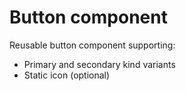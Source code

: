 # Button component

Reusable button component supporting:

* Primary and secondary kind variants
* Static icon (optional)
